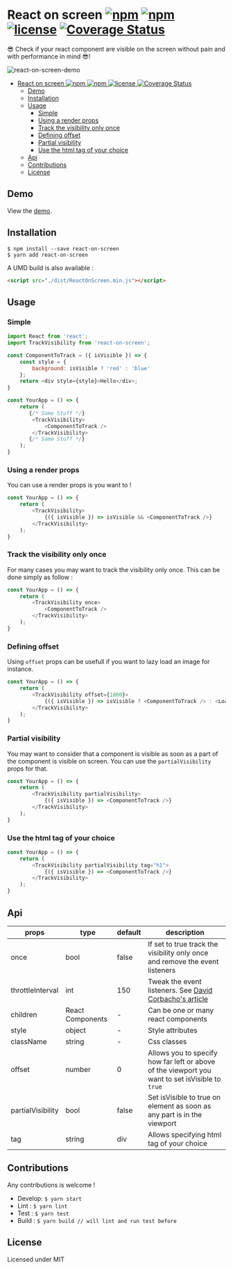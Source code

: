 # React on screen [![npm](https://img.shields.io/npm/dt/react-on-screen.svg)]() [![npm](https://img.shields.io/npm/v/react-on-screen.svg)]() [![license](https://img.shields.io/github/license/fkhadra/react-on-screen.svg?maxAge=2592000)]() [![Coverage Status](https://coveralls.io/repos/github/fkhadra/react-on-screen/badge.svg?branch=master)](https://coveralls.io/github/fkhadra/react-on-screen?branch=master)

😎 Check if your react component are visible on the screen without pain and with performance in mind 😎!

![react-on-screen-demo](https://user-images.githubusercontent.com/5574267/32147681-74918d80-bceb-11e7-98d4-1cbc04b29eb4.gif)

- [React on screen ![npm]() ![npm]() ![license]() ![Coverage Status](https://coveralls.io/github/fkhadra/react-on-screen?branch=master)](#react-on-screen-npm-npm-license-coverage-statushttpscoverallsiogithubfkhadrareact-on-screenbranchmaster)
    - [Demo](#demo)
    - [Installation](#installation)
    - [Usage](#usage)
        - [Simple](#simple)
        - [Using a render props](#using-a-render-props)
        - [Track the visibility only once](#track-the-visibility-only-once)
        - [Defining offset](#defining-offset)
        - [Partial visibility](#partial-visibility)
        - [Use the html tag of your choice](#use-the-html-tag-of-your-choice)
    - [Api](#api)
    - [Contributions](#contributions)
    - [License](#license)

## Demo

View the [demo](https://fkhadra.github.io/react-on-screen/demo-react-on-screen.html).

## Installation

```
$ npm install --save react-on-screen
$ yarn add react-on-screen
```

A UMD build is also available :

```html
<script src="./dist/ReactOnScreen.min.js"></script>
```

## Usage

### Simple

```javascript
import React from 'react';
import TrackVisibility from 'react-on-screen';

const ComponentToTrack = ({ isVisible }) => {
    const style = {
        background: isVisible ? 'red' : 'blue'
    };
    return <div style={style}>Hello</div>;
}

const YourApp = () => {
    return (
       {/* Some Stuff */}
        <TrackVisibility>
            <ComponentToTrack />
        </TrackVisibility>
       {/* Some Stuff */}
    );
}
```

### Using a render props

You can use a render props is you want to !

```js
const YourApp = () => {
    return (
        <TrackVisibility>
            {({ isVisible }) => isVisible && <ComponentToTrack />}
        </TrackVisibility>
    );
}
```

### Track the visibility only once

For many cases you may want to track the visibility only once. This can be done simply as follow :

```js
const YourApp = () => {
    return (
        <TrackVisibility once>
            <ComponentToTrack />
        </TrackVisibility>
    );
}
```

### Defining offset

Using `offset` props can be usefull if you want to lazy load an image for instance.

```js
const YourApp = () => {
    return (
        <TrackVisibility offset={1000}>
            {({ isVisible }) => isVisible ? <ComponentToTrack /> : <Loading />}
        </TrackVisibility>
    );
}
```

### Partial visibility

You may want to consider that a component is visible as soon as a part of the component is visible on screen. You can use the `partialVisibility` props for that.

```js
const YourApp = () => {
    return (
        <TrackVisibility partialVisibility>
            {({ isVisible }) => <ComponentToTrack />}
        </TrackVisibility>
    );
}
```

### Use the html tag of your choice

```js
const YourApp = () => {
    return (
        <TrackVisibility partialVisibility tag="h1">
            {({ isVisible }) => <ComponentToTrack />}
        </TrackVisibility>
    );
}
```

## Api

|props           |type            |default|description|
|----------------|----------------|-------|-----------|
|once            |bool            |false|If set to true track the visibility only once and remove the event listeners|
|throttleInterval|int             |150|Tweak the event listeners. See [David Corbacho's article](https://css-tricks.com/debouncing-throttling-explained-examples/)|
|children        |React Components|  -  |Can be one or many react components|
|style           |object          |  -  |Style attributes|
|className       |string          |  -  |Css classes|
|offset          |number          |  0  |Allows you to specify how far left or above of the viewport you want to set isVisible to `true`|
|partialVisibility|bool           |false|Set isVisible to true on element as soon as any part is in the viewport|
|tag             |string|div  |Allows specifying html tag of your choice|

## Contributions

Any contributions is welcome !

- Develop: ``` $ yarn start ```
- Lint : ``` $ yarn lint ```
- Test : ``` $ yarn test ```
- Build : ``` $ yarn build // will lint and run test before ```

## License

Licensed under MIT
